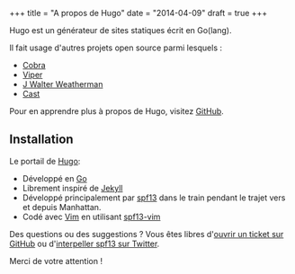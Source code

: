 +++
title = "A propos de Hugo"
date = "2014-04-09"
draft = true
+++

Hugo est un générateur de sites statiques écrit en Go(lang).


Il fait usage d'autres projets open source parmi lesquels :

* [Cobra](https://github.com/spf13/cobra)
* [Viper](https://github.com/spf13/viper)
* [J Walter Weatherman](https://github.com/spf13/jWalterWeatherman)
* [Cast](https://github.com/spf13/cast)

Pour en apprendre plus à propos de Hugo, visitez [GitHub](https://github.com/spf13).

## Installation

Le portail de [Hugo](http://gohugo.io/):

* Développé en [Go](http://golang.org/)
* Librement inspiré de [Jekyll](http://jekyllrb.com/)
* Développé principalement par [spf13](http://spf13.com/) dans le train pendant le trajet vers et depuis Manhattan.
* Codé avec [Vim](http://vim.org) en utilisant [spf13-vim](http://vim.spf13.com/)

Des questions ou des suggestions ? Vous êtes libres d'[ouvrir un ticket sur GitHub](https://github.com/spf13/hugo/issues/new) ou d'[interpeller spf13 sur Twitter](https://twitter.com/spf13).

Merci de votre attention !
